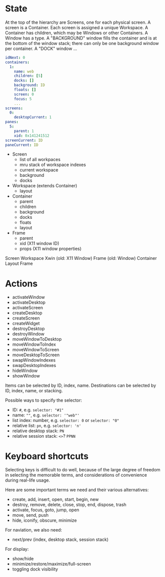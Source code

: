 # State

At the top of the hierarchy are Screens, one for each physical screen.
A screen is a Container.
Each screen is assigned a unique Workspace.
A Container has children, which may be Windows or other Containers.
A Window has a type.
A "BACKGROUND" window fills the container and is at the bottom of the window stack;
there can only be one background window per container.
A "DOCK" window ...

```yaml
idNext: 0
containers:
  1:
    name: web
    children: [5]
    docks: []
    background: ID
    floats: []
    screen: 0
    focus: 5
    ...
screens:
  0:
    desktopCurrent: 1
panes:
  5:
    parent: 1
    xid: 0x141241512
screenCurrent: ID
paneCurrent: ID
```

* Screen
	* list of all workpaces
	* mru stack of workspace indexes
	* current workspace
	* background
	* docks
* Workspace (extends Container)
	* layout
* Container
	* parent
	* children
	* background
	* docks
	* floats
	* layout
* Frame
	* parent
	* xid (X11 window ID)
	* props (X11 window properties)

Screen
Workspace
Xwin (old: X11 Window)
Frame (old: Window)
Container
Layout
Frame

# Actions

* activateWindow
* activateDesktop
* activateScreen
* createDesktop
* createScreen
* createWidget
* destroyDesktop
* destroyWindow
* moveWindowToDesktop
* moveWindowToIndex
* moveWindowToScreen
* moveDesktopToScreen
* swapWindowIndexes
* swapDesktopIndexes
* hideWindow
* showWindow

Items can be selected by ID, index, name.
Destinations can be selected by ID, index, name, or stacking.

Possible ways to specify the selector:
* ID: `#`, e.g. `selector: "#1"`
* name: `""`, e.g. `selector: '"web"'`
* list index: number, e.g. `selector: 0` or `selector: "0"`
* relative list: `pn`, e.g. `selector: 'n'`
* relative desktop stack: `PN`
* relative session stack: `<>`? `PPNN`

# Keyboard shortcuts

Selecting keys is difficult to do well, because of the large degree of
freedom in selecting the memorable terms, and considerations of convenience during
real-life usage.

Here are some important terms we need and their various alternatives:

* create, add, insert, open, start, begin, new
* destroy, remove, delete, close, stop, end, dispose, trash
* activate, focus, goto, jump, open
* move, send, push
* hide, iconify, obscure, minimize

For naviation, we also need:
* next/prev (index, desktop stack, session stack)

For display:
* show/hide
* minimize/restore/maximize/full-screen
* toggling dock visibility
